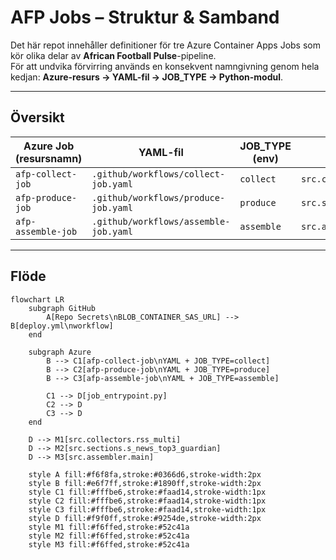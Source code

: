 # AFP Jobs – Struktur & Samband

Det här repot innehåller definitioner för tre Azure Container Apps Jobs som kör olika delar av **African Football Pulse**-pipeline.  
För att undvika förvirring används en konsekvent namngivning genom hela kedjan: **Azure-resurs → YAML-fil → JOB_TYPE → Python-modul**.

---

## Översikt

| Azure Job (resursnamn) | YAML-fil                          | JOB_TYPE (env) | Python-modul som körs                          |
|-------------------------|-----------------------------------|----------------|------------------------------------------------|
| `afp-collect-job`       | `.github/workflows/collect-job.yaml`   | `collect`      | `src.collectors.rss_multi`                     |
| `afp-produce-job`       | `.github/workflows/produce-job.yaml`   | `produce`      | `src.sections.s_news_top3_guardian`            |
| `afp-assemble-job`      | `.github/workflows/assemble-job.yaml`  | `assemble`     | `src.assembler.main`                           |

---

## Flöde

```mermaid
flowchart LR
    subgraph GitHub
        A[Repo Secrets\nBLOB_CONTAINER_SAS_URL] --> B[deploy.yml\nworkflow]
    end

    subgraph Azure
        B --> C1[afp-collect-job\nYAML + JOB_TYPE=collect]
        B --> C2[afp-produce-job\nYAML + JOB_TYPE=produce]
        B --> C3[afp-assemble-job\nYAML + JOB_TYPE=assemble]

        C1 --> D[job_entrypoint.py]
        C2 --> D
        C3 --> D
    end

    D --> M1[src.collectors.rss_multi]
    D --> M2[src.sections.s_news_top3_guardian]
    D --> M3[src.assembler.main]

    style A fill:#f6f8fa,stroke:#0366d6,stroke-width:2px
    style B fill:#e6f7ff,stroke:#1890ff,stroke-width:2px
    style C1 fill:#fffbe6,stroke:#faad14,stroke-width:1px
    style C2 fill:#fffbe6,stroke:#faad14,stroke-width:1px
    style C3 fill:#fffbe6,stroke:#faad14,stroke-width:1px
    style D fill:#f9f0ff,stroke:#9254de,stroke-width:2px
    style M1 fill:#f6ffed,stroke:#52c41a
    style M2 fill:#f6ffed,stroke:#52c41a
    style M3 fill:#f6ffed,stroke:#52c41a
